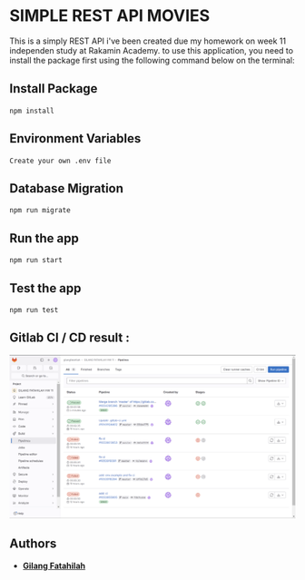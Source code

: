# SIMPLE REST API MOVIES

This is a simply REST API i've been created due my homework on week 11 independen study at Rakamin Academy.
to use this application, you need to install the package first using the following command below on the terminal:

## Install Package

    npm install

## Environment Variables

    Create your own .env file

## Database Migration

    npm run migrate

## Run the app

    npm run start

## Test the app

    npm run test

## Gitlab CI / CD result :

![gitlab-ci](./public/img/gitlab-ci.png)

## Authors

- [**Gilang Fatahilah**](https://instagram.com/gilanqf)
